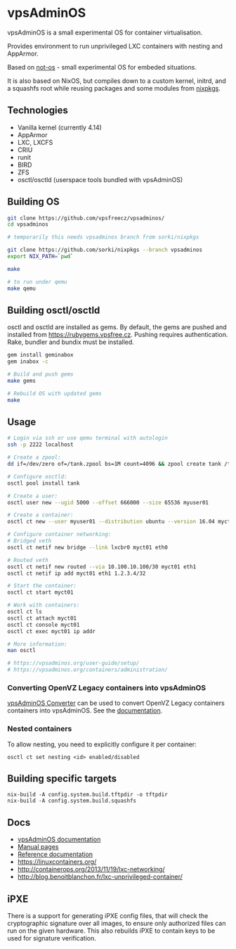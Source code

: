 # vpsAdminOS

vpsAdminOS is a small experimental OS for container virtualisation.

Provides environment to run unprivileged LXC containers with nesting
and AppArmor.

Based on [not-os](https://github.com/cleverca22/not-os/) - small experimental OS
for embeded situations.

It is also based on NixOS, but compiles down to a custom kernel, initrd,
and a squashfs root while reusing packages and some modules from
[nixpkgs](https://github.com/NixOS/nixpkgs/).

## Technologies

- Vanilla kernel (currently 4.14)
- AppArmor
- LXC, LXCFS
- CRIU
- runit
- BIRD
- ZFS
- osctl/osctld (userspace tools bundled with vpsAdminOS)

## Building OS

```bash
git clone https://github.com/vpsfreecz/vpsadminos/
cd vpsadminos

# temporarily this needs vpsadminos branch from sorki/nixpkgs

git clone https://github.com/sorki/nixpkgs --branch vpsadminos
export NIX_PATH=`pwd`

make

# to run under qemu
make qemu
```

## Building osctl/osctld
osctl and osctld are installed as gems. By default, the gems are pushed
and installed from <https://rubygems.vpsfree.cz>. Pushing requires
authentication. Rake, bundler and bundix must be installed.

```bash
gem install geminabox
gem inabox -c

# Build and push gems
make gems

# Rebuild OS with updated gems
make
```

## Usage

```bash
# Login via ssh or use qemu terminal with autologin
ssh -p 2222 localhost

# Create a zpool:
dd if=/dev/zero of=/tank.zpool bs=1M count=4096 && zpool create tank /tank.zpool

# Configure osctld:
osctl pool install tank

# Create a user:
osctl user new --ugid 5000 --offset 666000 --size 65536 myuser01

# Create a container:
osctl ct new --user myuser01 --distribution ubuntu --version 16.04 myct01

# Configure container networking:
# Bridged veth
osctl ct netif new bridge --link lxcbr0 myct01 eth0

# Routed veth
osctl ct netif new routed --via 10.100.10.100/30 myct01 eth1
osctl ct netif ip add myct01 eth1 1.2.3.4/32

# Start the container:
osctl ct start myct01

# Work with containers:
osctl ct ls
osctl ct attach myct01
osctl ct console myct01
osctl ct exec myct01 ip addr

# More information:
man osctl

# https://vpsadminos.org/user-guide/setup/
# https://vpsadminos.org/containers/administration/
```

### Converting OpenVZ Legacy containers into vpsAdminOS
[vpsAdminOS Converter](converter) can be used to convert OpenVZ Legacy
containers containers into vpsAdminOS. See the
[documentation](https://vpsadminos.org/migration-paths/converter/).

### Nested containers

To allow nesting, you need to explicitly configure it per container:

```
osctl ct set nesting <id> enabled/disabled
```

## Building specific targets

```
nix-build -A config.system.build.tftpdir -o tftpdir
nix-build -A config.system.build.squashfs
```

## Docs

* [vpsAdminOS documentation](https://vpsadminos.org)
* [Manual pages](https://man.vpsadminos.org)
* [Reference documentation](https://ref.vpsadminos.org)
* https://linuxcontainers.org/
* http://containerops.org/2013/11/19/lxc-networking/
* http://blog.benoitblanchon.fr/lxc-unprivileged-container/

## iPXE

There is a support for generating iPXE config files, that will check
the cryptographic signature over all images, to ensure only authorized files
can run on the given hardware. This also rebuilds iPXE to contain keys to be
used for signature verification.
